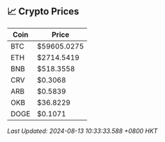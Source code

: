 ## 📈 Crypto Prices

| Coin | Price |
| ---- | ----- |
| BTC | $59605.0275 |
| ETH | $2714.5419 |
| BNB | $518.3558 |
| CRV | $0.3068 |
| ARB | $0.5839 |
| OKB | $36.8229 |
| DOGE | $0.1071 |

_Last Updated: 2024-08-13 10:33:33.588 +0800 HKT_